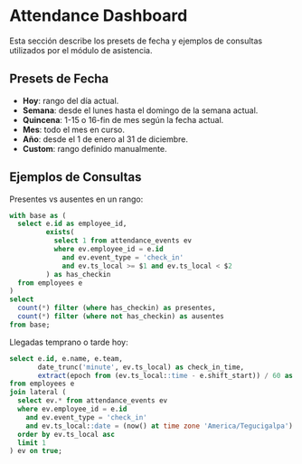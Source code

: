 # Attendance Dashboard

Esta sección describe los presets de fecha y ejemplos de consultas utilizados por el módulo de asistencia.

## Presets de Fecha

- **Hoy**: rango del día actual.
- **Semana**: desde el lunes hasta el domingo de la semana actual.
- **Quincena**: 1-15 o 16-fin de mes según la fecha actual.
- **Mes**: todo el mes en curso.
- **Año**: desde el 1 de enero al 31 de diciembre.
- **Custom**: rango definido manualmente.

## Ejemplos de Consultas

Presentes vs ausentes en un rango:

```sql
with base as (
  select e.id as employee_id,
         exists(
           select 1 from attendance_events ev
           where ev.employee_id = e.id
             and ev.event_type = 'check_in'
             and ev.ts_local >= $1 and ev.ts_local < $2
         ) as has_checkin
  from employees e
)
select
  count(*) filter (where has_checkin) as presentes,
  count(*) filter (where not has_checkin) as ausentes
from base;
```

Llegadas temprano o tarde hoy:

```sql
select e.id, e.name, e.team,
       date_trunc('minute', ev.ts_local) as check_in_time,
       extract(epoch from (ev.ts_local::time - e.shift_start)) / 60 as delta_min
from employees e
join lateral (
  select ev.* from attendance_events ev
  where ev.employee_id = e.id
    and ev.event_type = 'check_in'
    and ev.ts_local::date = (now() at time zone 'America/Tegucigalpa')::date
  order by ev.ts_local asc
  limit 1
) ev on true;
```
